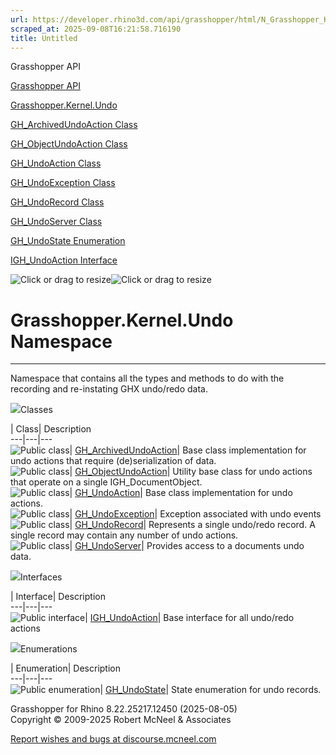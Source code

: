 ```yaml
---
url: https://developer.rhino3d.com/api/grasshopper/html/N_Grasshopper_Kernel_Undo.htm#!
scraped_at: 2025-09-08T16:21:58.716190
title: Untitled
---
```


Grasshopper API

[Grasshopper API](../html/723c01da-9986-4db2-8f53-6f3a7494df75.htm
"Grasshopper API")

[Grasshopper.Kernel.Undo](../html/N_Grasshopper_Kernel_Undo.htm
"Grasshopper.Kernel.Undo")

[GH_ArchivedUndoAction
Class](../html/T_Grasshopper_Kernel_Undo_GH_ArchivedUndoAction.htm
"GH_ArchivedUndoAction Class")

[GH_ObjectUndoAction
Class](../html/T_Grasshopper_Kernel_Undo_GH_ObjectUndoAction.htm
"GH_ObjectUndoAction Class")

[GH_UndoAction Class](../html/T_Grasshopper_Kernel_Undo_GH_UndoAction.htm
"GH_UndoAction Class")

[GH_UndoException
Class](../html/T_Grasshopper_Kernel_Undo_GH_UndoException.htm
"GH_UndoException Class")

[GH_UndoRecord Class](../html/T_Grasshopper_Kernel_Undo_GH_UndoRecord.htm
"GH_UndoRecord Class")

[GH_UndoServer Class](../html/T_Grasshopper_Kernel_Undo_GH_UndoServer.htm
"GH_UndoServer Class")

[GH_UndoState Enumeration](../html/T_Grasshopper_Kernel_Undo_GH_UndoState.htm
"GH_UndoState Enumeration")

[IGH_UndoAction
Interface](../html/T_Grasshopper_Kernel_Undo_IGH_UndoAction.htm
"IGH_UndoAction Interface")

![Click or drag to resize](../icons/TocOpen.gif)![Click or drag to
resize](../icons/TocClose.gif)

# Grasshopper.Kernel.Undo Namespace  
  
---  
  
Namespace that contains all the types and methods to do with the recording and
re-instating GHX undo/redo data.

![](../icons/SectionExpanded.png)Classes

| Class| Description  
---|---|---  
![Public class](../icons/pubclass.gif)|
[GH_ArchivedUndoAction](T_Grasshopper_Kernel_Undo_GH_ArchivedUndoAction.htm)|
Base class implementation for undo actions that require (de)serialization of
data.  
![Public class](../icons/pubclass.gif)|
[GH_ObjectUndoAction](T_Grasshopper_Kernel_Undo_GH_ObjectUndoAction.htm)|
Utility base class for undo actions that operate on a single
IGH_DocumentObject.  
![Public class](../icons/pubclass.gif)|
[GH_UndoAction](T_Grasshopper_Kernel_Undo_GH_UndoAction.htm)|  Base class
implementation for undo actions.  
![Public class](../icons/pubclass.gif)|
[GH_UndoException](T_Grasshopper_Kernel_Undo_GH_UndoException.htm)|  Exception
associated with undo events  
![Public class](../icons/pubclass.gif)|
[GH_UndoRecord](T_Grasshopper_Kernel_Undo_GH_UndoRecord.htm)|  Represents a
single undo/redo record. A single record may contain any number of undo
actions.  
![Public class](../icons/pubclass.gif)|
[GH_UndoServer](T_Grasshopper_Kernel_Undo_GH_UndoServer.htm)|  Provides access
to a documents undo data.  
  
![](../icons/SectionExpanded.png)Interfaces

| Interface| Description  
---|---|---  
![Public interface](../icons/pubinterface.gif)|
[IGH_UndoAction](T_Grasshopper_Kernel_Undo_IGH_UndoAction.htm)|  Base
interface for all undo/redo actions  
  
![](../icons/SectionExpanded.png)Enumerations

| Enumeration| Description  
---|---|---  
![Public enumeration](../icons/pubenumeration.gif)|
[GH_UndoState](T_Grasshopper_Kernel_Undo_GH_UndoState.htm)|  State enumeration
for undo records.  
  
Grasshopper for Rhino 8.22.25217.12450 (2025-08-05)  
Copyright © 2009-2025 Robert McNeel & Associates

[Report wishes and bugs at
discourse.mcneel.com](https://discourse.mcneel.com/c/grasshopper)

